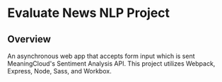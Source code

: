 # Evaluate News NLP Project

## Overview
An asynchronous web app that accepts form input which is sent MeaningCloud's Sentiment Analysis API. This project utilizes Webpack, Express, Node, Sass, and Workbox.